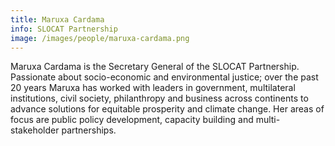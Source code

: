 ```yaml
---
title: Maruxa Cardama
info: SLOCAT Partnership
image: /images/people/maruxa-cardama.png
---
```


Maruxa Cardama is the Secretary General of the SLOCAT Partnership. Passionate about socio-economic and environmental justice; over the past 20 years Maruxa has worked with leaders in government, multilateral institutions, civil society, philanthropy and business across continents to advance solutions for equitable prosperity and climate change. Her areas of focus are public policy development, capacity building and multi-stakeholder partnerships.
